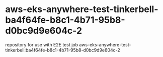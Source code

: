 # aws-eks-anywhere-test-tinkerbell-ba4f64fe-b8c1-4b71-95b8-d0bc9d9e604c-2
repository for use with E2E test job aws-eks-anywhere-test-tinkerbell:ba4f64fe-b8c1-4b71-95b8-d0bc9d9e604c-2
